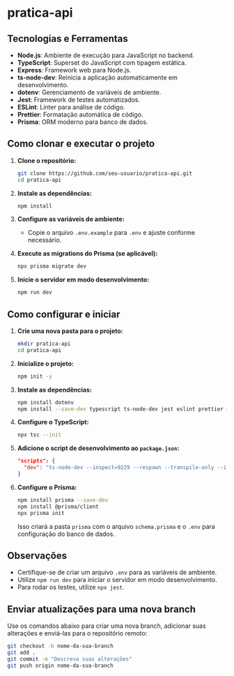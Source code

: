 # pratica-api

## Tecnologias e Ferramentas

- **Node.js**: Ambiente de execução para JavaScript no backend.
- **TypeScript**: Superset do JavaScript com tipagem estática.
- **Express**: Framework web para Node.js.
- **ts-node-dev**: Reinicia a aplicação automaticamente em desenvolvimento.
- **dotenv**: Gerenciamento de variáveis de ambiente.
- **Jest**: Framework de testes automatizados.
- **ESLint**: Linter para análise de código.
- **Prettier**: Formatação automática de código.
- **Prisma**: ORM moderno para banco de dados.

## Como clonar e executar o projeto

1. **Clone o repositório:**
    ```bash
    git clone https://github.com/seu-usuario/pratica-api.git
    cd pratica-api
    ```

2. **Instale as dependências:**
    ```bash
    npm install
    ```

3. **Configure as variáveis de ambiente:**
    - Copie o arquivo `.env.example` para `.env` e ajuste conforme necessário.

4. **Execute as migrations do Prisma (se aplicável):**
    ```bash
    npx prisma migrate dev
    ```

5. **Inicie o servidor em modo desenvolvimento:**
    ```bash
    npm run dev
    ```

## Como configurar e iniciar

1. **Crie uma nova pasta para o projeto:**
    ```bash
    mkdir pratica-api
    cd pratica-api
    ```

2. **Inicialize o projeto:**
    ```bash
    npm init -y
    ```

3. **Instale as dependências:**
    ```bash
    npm install dotenv
    npm install --save-dev typescript ts-node-dev jest eslint prettier @types/node @types/express @types/jest
    ```

4. **Configure o TypeScript:**
    ```bash
    npx tsc --init
    ```

4. **Adicione o script de desenvolvimento ao `package.json`:**
    ```json
    "scripts": {
      "dev": "ts-node-dev --inspect=9229 --respawn --transpile-only --ignore node_modules src/server.ts"
    }
    ```

5. **Configure o Prisma:**
    ```bash
    npm install prisma --save-dev
    npm install @prisma/client
    npx prisma init
    ```
    Isso criará a pasta `prisma` com o arquivo `schema.prisma` e o `.env` para configuração do banco de dados.

## Observações

- Certifique-se de criar um arquivo `.env` para as variáveis de ambiente.
- Utilize `npm run dev` para iniciar o servidor em modo desenvolvimento.
- Para rodar os testes, utilize `npx jest`.

## Enviar atualizações para uma nova branch

Use os comandos abaixo para criar uma nova branch, adicionar suas alterações e enviá-las para o repositório remoto:

```bash
git checkout -b nome-da-sua-branch
git add .
git commit -m "Descreva suas alterações"
git push origin nome-da-sua-branch
```
